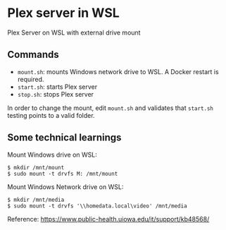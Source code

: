 # Plex server in WSL

Plex Server on WSL with external drive mount

## Commands

* `mount.sh`: mounts Windows network drive to WSL. A Docker restart is required.
* `start.sh`: starts Plex server
* `stop.sh`: stops Plex server

In order to change the mount, edit `mount.sh` and validates that `start.sh` testing points to a valid folder.

## Some technical learnings
Mount Windows drive on WSL:
```
$ mkdir /mnt/mount
$ sudo mount -t drvfs M: /mnt/mount
```

Mount Windows Network drive on WSL:
```
$ mkdir /mnt/media
$ sudo mount -t drvfs '\\homedata.local\video' /mnt/media
```

Reference: https://www.public-health.uiowa.edu/it/support/kb48568/
